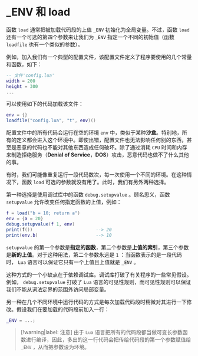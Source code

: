 # _ENV 和 load

函数 `load` 通常把被加载代码段的上值 `_ENV` 初始化为全局变量。不过，函数 `load` 还有一个可选的第四个参数来让我们为 `_ENV` 指定一个不同的初始值（函数 `loadfile` 也有一个类似的参数）。

例如，加入我们有一个典型的配置文件，该配置文件定义了程序要使用的几个常量和函数，如下：

```lua
-- 文件'config.lua'
width = 200
height = 300
...
```

可以使用如下的代码加载该文件：

```lua
env = {}
loadfile("config.lua", "t", env)()
```

配置文件中的所有代码会运行在空的环境 `env` 中，类似于某种**沙盒**。特别地，所有的定义都会进入这个环境中。即使出错，配置文件也无法影响任何别的东西，甚至是恶意的代码也不能对其他东西造成任何破坏。除了通过消耗 `CPU` 时间和内存来制造拒绝服务（**Denial of Service**，**DOS**）攻击，恶意代码也做不了什么其他的事。

有时，我们可能像重复运行一段代码数次，每一次使用一个不同的环境。在这种情况下，函数 `load` 可选的参数就没有用了。此时，我们有另外两种选择。

第一种选择是使用调试库中的函数 `debug.setupvalue` 。顾名思义，函数 `setupvalue` 允许改变任何指定函数的上值，例如：

```lua
f = load("b = 10; return a")
env = {a = 20}
debug.setupvalue(f 1, env)
print(f())                        --> 20
print(env.b)                      --> 10
```

`setupvalue` 的第一个参数是**指定的函数**，第二个参数是**上值的索引**，第三个参数是**新的上值**。对于这种用法，第二个参数永远是 `1` ：当函数表示的是一段代码时， `Lua` 语言可以保证它只有一个上值且上值就是 `_ENV` 。

这种方式的一个小缺点在于依赖调试库。调试库打破了有关程序的一些常见假设。例如， `debug.setupvalue` 打破了 `Lua` 语言的可见性规则，而可见性规则可以保证我们不能从词法定界的范围外访问局部变量。

另一种在几个不同环境中运行代码的方式是每次加载代码段时稍微对其进行一下修改。假设我们在要加载的代码段前加入一行：

```lua
_ENV = ...;
```

> [!warning|label: 注意]
> 由于 `Lua` 语言把所有的代码段都当做可变长参数函数进行编译，因此，多出的这一行代码会把传给代码段的第一个参数赋值给 `_ENV` ，从而把参数设为环境。
